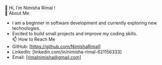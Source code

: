 👋 Hi, I'm Nimisha Rimal !<br>
🚀 About Me<br>
- I am a beginner in software development and currently exploring new technologies.<br>
- Excited to build small projects and improve my coding skills.<br>
📫 How to Reach Me<br>
- GitHub: [https://github.com/NimishaRimal]<br>
- LinkedIn: [linkedin.com/in/nimisha-rimal-621156333]<br>
- Email: [rimalnimisha@gmail.com]



 
 
